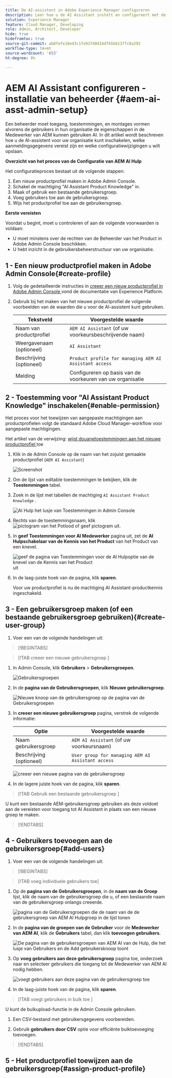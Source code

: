 ```yaml
---
title: De AI-assistent in Adobe Experience Manager configureren
description: Leer hoe u de AI Assistant instelt en configureert met de beheerconsole in Adobe Experience Manager.
solution: Experience Manager
feature: Cloud Manager, Developing
role: Admin, Architect, Developer
hide: true
hidefromtoc: true
source-git-commit: ab8fefe18e43c1fe937d0d16df65b6137fc8a292
workflow-type: tm+mt
source-wordcount: '653'
ht-degree: 0%

---
```


# AEM AI Assistant configureren - installatie van beheerder {#aem-ai-asst-admin-setup}

Een beheerder moet toegang, toestemmingen, en montages vormen alvorens de gebruikers in hun organisatie de eigenschappen in de Medewerker van AEM kunnen gebruiken AI. In dit artikel wordt beschreven hoe u de AI-assistent voor uw organisatie kunt inschakelen, welke aanmeldingsgegevens vereist zijn en welke configuratiewijzigingen u wilt opslaan.

**Overzicht van het proces van de Configuratie van AEM AI Hulp**

Het configuratieproces bestaat uit de volgende stappen:

1. Een nieuw productprofiel maken in Adobe Admin Console.
1. Schakel de machtiging &quot;AI Assistant Product Knowledge&quot; in.
1. Maak of gebruik een bestaande gebruikersgroep.
1. Voeg gebruikers toe aan de gebruikersgroep.
1. Wijs het productprofiel toe aan de gebruikersgroep.

**Eerste vereisten**

Voordat u begint, moet u controleren of aan de volgende voorwaarden is voldaan:

* U moet minstens over de rechten van de Beheerder van het Product in Adobe Admin Console beschikken.
* U hebt inzicht in de gebruikersbeheerstructuur van uw organisatie.

## 1 - Een nieuw productprofiel maken in Adobe Admin Console{#create-profile}

1. Volg de gedetailleerde instructies in [ creeer een nieuw productprofiel in Adobe Admin Console ](https://experienceleague.adobe.com/en/docs/experience-platform/access-control/ui/create-profile) vond de documentatie van Experience Platform.

1. Gebruik bij het maken van het nieuwe productprofiel de volgende voorbeelden van de waarden die u voor de AI-assistent kunt gebruiken.

   | Tekstveld | Voorgestelde waarde |
   | --- | --- |
   | Naam van productprofiel | `AEM AI Assistant` (of uw voorkeursbeschrijvende naam) |
   | Weergavenaam (optioneel) | `AI Assistant` |
   | Beschrijving (optioneel) | `Product profile for managing AEM AI Assistant access` |
   | Melding | Configureren op basis van de voorkeuren van uw organisatie |




## 2 - Toestemming voor &quot;AI Assistant Product Knowledge&quot; inschakelen{#enable-permission}

Het proces voor het toewijzen van aangepaste machtigingen aan productprofielen volgt de standaard Adobe Cloud Manager-workflow voor aangepaste machtigingen.

Het artikel van de verwijzing: [ wijst douanetoestemmingen aan het nieuwe productprofiel ](https://experienceleague.adobe.com/en/docs/experience-manager-cloud-manager/content/requirements/custom-permissions#assign-permissions) toe

1. Klik in de Admin Console op de naam van het zojuist gemaakte productprofiel (`AEM AI Assistant`)

   ![ Screenshot ](/help/implementing/cloud-manager/assets/ai-assistant-console.png)

1. Om de lijst van editable toestemmingen te bekijken, klik de **Toestemmingen** tabel.

1. Zoek in de lijst met tabellen de machtiging `AI Assistant Product Knowledge` .

   ![ AI Hulp het lusje van Toestemmingen in Admin Console ](/help/implementing/cloud-manager/assets/ai-assistant-permission.png)

1. Rechts van de toestemmingsnaam, klik ![ pictogram van het Potlood of geef pictogram ](https://spectrum.adobe.com/static/icons/workflow_18/Smock_Edit_18_N.svg) uit.

1. In **geef Toestemmingen voor AI Medewerker** pagina uit, zet de **AI Hulpschakelaar van de Kennis van het Product** van het Product van een knevel.

   ![ geef de pagina van Toestemmingen voor de AI Hulpoptie van de knevel van de Kennis van het Product ](/help/implementing/cloud-manager/assets/ai-assistant-prod-knowledge.png) uit

1. In de laag-juiste hoek van de pagina, klik **sparen**.

   Voor uw productprofiel is nu de machtiging AI Assistant-productkennis ingeschakeld.


## 3 - Een gebruikersgroep maken (of een bestaande gebruikersgroep gebruiken){#create-user-group}

1. Voer een van de volgende handelingen uit:

>[!BEGINTABS]

>[!TAB  creeer een nieuwe gebruikersgroep ]

1. In Admin Console, klik **Gebruikers** > **Gebruikersgroepen**.

   ![ Gebruikersgroepen ](/help/implementing/cloud-manager/assets/ai-assistant-user-groups.png)

1. In de **pagina van de Gebruikersgroepen**, klik **Nieuwe gebruikersgroep**.

   ![ Nieuwe knoop van de gebruikersgroep op de pagina van de Gebruikersgroepen ](/help/implementing/cloud-manager/assets/ai-assistant-new-user-group.png)

1. In **creeer een nieuwe gebruikersgroep** pagina, verstrek de volgende informatie:

   | Optie | Voorgestelde waarde |
   | --- | --- |
   | Naam gebruikersgroep | `AEM AI Assistant` (of uw voorkeursnaam) |
   | Beschrijving (optioneel) | `User group for managing AEM AI Assistant access` |

   ![ creeer een nieuwe pagina van de gebruikersgroep ](/help/implementing/cloud-manager/assets/ai-assistant-create-new-user-group.png)

1. In de lagere juiste hoek van de pagina, klik **sparen**.

>[!TAB  Gebruik een bestaande gebruikersgroep ]

U kunt een bestaande AEM-gebruikersgroep gebruiken als deze voldoet aan de vereisten voor toegang tot AI Assistant in plaats van een nieuwe groep te maken.

>[!ENDTABS]

## 4 - Gebruikers toevoegen aan de gebruikersgroep{#add-users}

1. Voer een van de volgende handelingen uit:

>[!BEGINTABS]

>[!TAB voeg individuele gebruikers  toe]

1. Op de **pagina van de Gebruikersgroepen**, in de **naam van de Groep** lijst, klik de naam van de gebruikersgroep die u, of een bestaande naam van de gebruikersgroep onlangs creeerde.

   ![ pagina van de Gebruikersgroepen die de naam van de de gebruikersgroep van AEM AI Hulpgroep in de lijst tonen ](/help/implementing/cloud-manager/assets/ai-assistant-user-group-name-in-table.png)

1. In de **pagina van de groepen van de Gebruiker** voor de **Medewerker van AEM AI**, klik de **Gebruikers** tabel, dan klik **toevoegen gebruikers**.

   ![ De pagina van de gebruikersgroepen van AEM AI van de Hulp, die het lusje van Gebruikers en de Add gebruikersknoop toont ](/help/implementing/cloud-manager/assets/ai-assistant-add-users.png)

1. Op **voeg gebruikers aan deze gebruikersgroep** pagina toe, onderzoek naar en selecteer gebruikers die toegang tot de Medewerker van AEM AI nodig hebben.

   ![ voegt gebruikers aan deze pagina van de gebruikersgroep ](/help/implementing/cloud-manager/assets/ai-assistant-add-users-to-this-group.png) toe

1. In de laag-juiste hoek van de pagina, klik **sparen**.

>[!TAB  voegt gebruikers in bulk toe ]

U kunt de bulkupload-functie in de Admin Console gebruiken.

1. Een CSV-bestand met gebruikersgegevens voorbereiden.

1. Gebruik **gebruikers door CSV** optie voor efficiënte bulktoevoeging toevoegen.

>[!ENDTABS]




## 5 - Het productprofiel toewijzen aan de gebruikersgroep{#assign-product-profile}




